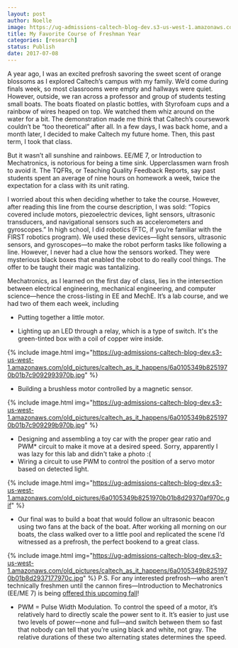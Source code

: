 ```yaml
---
layout: post
author: Noelle
image: https://ug-admissions-caltech-blog-dev.s3-us-west-1.amazonaws.com/old_pictures/caltech_as_it_happens/6a0105349b8251970b01bb09ac58e1970d.jpg
title: My Favorite Course of Freshman Year
categories: [research]
status: Publish
date: 2017-07-08
---
```



A year ago, I was an excited prefrosh savoring the sweet scent of orange blossoms as I explored Caltech’s campus with my family. We’d come during finals week, so most classrooms were empty and hallways were quiet. However, outside, we ran across a professor and group of students testing small boats. The boats floated on plastic bottles, with Styrofoam cups and a rainbow of wires heaped on top. We watched them whiz around on the water for a bit. The demonstration made me think that Caltech’s coursework couldn’t be “too theoretical” after all. In a few days, I was back home, and a month later, I decided to make Caltech my future home. Then, this past term, I took that class.

But it wasn’t all sunshine and rainbows. EE/ME 7, or Introduction to Mechatronics, is notorious for being a time sink. Upperclassmen warn frosh to avoid it. The TQFRs, or Teaching Quality Feedback Reports, say past students spent an average of nine hours on homework a week, twice the expectation for a class with its unit rating.

I worried about this when deciding whether to take the course. However, after reading this line from the course description, I was sold: “Topics covered include motors, piezoelectric devices, light sensors, ultrasonic transducers, and navigational sensors such as accelerometers and gyroscopes.” In high school, I did robotics (FTC, if you’re familiar with the FIRST robotics program). We used these devices—light sensors, ultrasonic sensors, and gyroscopes—to make the robot perform tasks like following a line. However, I never had a clue how the sensors worked. They were mysterious black boxes that enabled the robot to do really cool things. The offer to be taught their magic was tantalizing.

Mechatronics, as I learned on the first day of class, lies in the intersection between electrical engineering, mechanical engineering, and computer science—hence the cross-listing in EE and MechE. It’s a lab course, and we had two of them each week, including

- Putting together a little motor.

- Lighting up an LED through a relay, which is a type of switch. It's the green-tinted box with a coil of copper wire inside.


{% include image.html img="https://ug-admissions-caltech-blog-dev.s3-us-west-1.amazonaws.com/old_pictures/caltech_as_it_happens/6a0105349b8251970b01b7c9092993970b.jpg" %}

- Building a brushless motor controlled by a magnetic sensor.


{% include image.html img="https://ug-admissions-caltech-blog-dev.s3-us-west-1.amazonaws.com/old_pictures/caltech_as_it_happens/6a0105349b8251970b01b7c909299b970b.jpg" %}

- Designing and assembling a toy car with the proper gear ratio and PWM* circuit to make it move at a desired speed. Sorry, apparently I was lazy for this lab and didn't take a photo :(
- Wiring a circuit to use PWM to control the position of a servo motor based on detected light.


{% include image.html img="https://ug-admissions-caltech-blog-dev.s3-us-west-1.amazonaws.com/old_pictures/6a0105349b8251970b01b8d29370af970c.gif" %}

- Our final was to build a boat that would follow an ultrasonic beacon using two fans at the back of the boat. After working all morning on our boats, the class walked over to a little pool and replicated the scene I’d witnessed as a prefrosh, the perfect bookend to a great class.


{% include image.html img="https://ug-admissions-caltech-blog-dev.s3-us-west-1.amazonaws.com/old_pictures/caltech_as_it_happens/6a0105349b8251970b01b8d2937177970c.jpg" %}
P.S. For any interested prefrosh—who aren't technically freshmen until the cannon fires—Introduction to Mechatronics (EE/ME 7) is being <a href="https://schedules.caltech.edu/FA2017-18.html#dept_details_ELECTRICAL_ENGINEERING">offered this upcoming fall</a>!

* PWM = Pulse Width Modulation. To control the speed of a motor, it’s relatively hard to directly scale the power sent to it. It’s easier to just use two levels of power—none and full—and switch between them so fast that nobody can tell that you’re using black and white, not gray. The relative durations of these two alternating states determines the speed.


